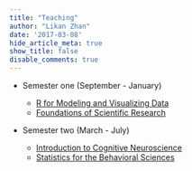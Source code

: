 ```yaml
---
title: "Teaching"
author: "Likan Zhan"
date: '2017-03-08'
hide_article_meta: true
show_title: false
disable_comments: true
---
```


- Semester one (September - January)

   - [R for Modeling and Visualizing Data](/en/teach/model_vis_data/)
   - [Foundations of Scientific Research](/en/teach/found_sci_res/)

- Semester two (March - July)

   - [Introduction to Cognitive Neuroscience](/en/teach/cogn_neurosci/)
   - [Statistics for the Behavioral Sciences](/en/teach/stat_behav_sci/)
